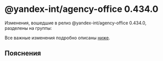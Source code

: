 # @yandex-int/agency-office 0.434.0

<!-- ЧЕЛОВЕЧЕСКОЕ ВСТУПЛЕНИЕ -->

Изменения, вошедшие в релиз @yandex-int/agency-office 0.434.0, разделены на группы:

Все важные изменения подробно описаны [ниже](#Пояснения).

## Пояснения

